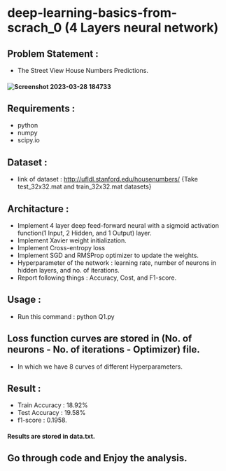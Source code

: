 # deep-learning-basics-from-scrach_0 (4 Layers neural network)
## Problem Statement :
- The Street View House Numbers Predictions.
#### ![Screenshot 2023-03-28 184733](https://user-images.githubusercontent.com/116808590/228262687-ebb264b1-4039-40c7-b8e8-8c33e1e1e66e.png)
## Requirements :
- python
- numpy
- scipy.io
## Dataset :
- link of dataset : http://ufldl.stanford.edu/housenumbers/   {Take test_32x32.mat and train_32x32.mat datasets}
## Architacture :
- Implement 4 layer deep feed-forward neural with a sigmoid activation function(1 Input, 2 Hidden, and 1 Output) layer.
- Implement Xavier weight initialization.
- Implement Cross-entropy loss
- Implement SGD and RMSProp optimizer to update the weights.
- Hyperparameter of the network : learning rate, number of neurons in hidden layers, and no. of iterations.
- Report following things : Accuracy, Cost, and F1-score.
## Usage :
- Run this command : python Q1.py
## Loss function curves are stored in (No. of neurons - No. of iterations - Optimizer) file.
- In which we have 8 curves of different Hyperparameters.
## Result :
- Train Accuracy : 18.92%
- Test Accuracy : 19.58%
- f1-score : 0.1958.
#### Results are stored in data.txt.
## Go through code and Enjoy the analysis.
